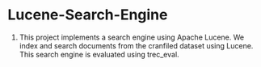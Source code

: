 # Lucene-Search-Engine
1. This project implements a search engine using Apache Lucene. We index and search documents from the cranfiled dataset using Lucene.  This search engine is evaluated using trec_eval.
